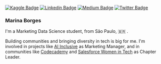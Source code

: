 
[![Kaggle Badge](https://img.shields.io/badge/-Kaggle-20BEFF?style=flat-square&logo=Kaggle&logoColor=white&link=https://www.kaggle.com/marinaborges/)](https://www.kaggle.com/marinaborges/) 
[![Linkedin Badge](https://img.shields.io/badge/-LinkedIn-blue?style=flat-square&logo=Linkedin&logoColor=white&link=https://www.linkedin.com/in/marinahsborges/)](https://www.linkedin.com/in/marinahsborges/)
[![Medium Badge](https://img.shields.io/badge/-Medium-000000?style=flat-square&labelColor=000000&logo=medium&logoColor=white&link=https://medium.com/@mariinaborges)](https://medium.com/@mariinaborges)
[![Twitter Badge](https://img.shields.io/badge/-Twitter-1ca0f1?style=flat-square&labelColor=1ca0f1&logo=twitter&logoColor=white&link=https://twitter.com/marinahsborges)](https://twitter.com/marinahsborges)

    
### Marina Borges 

I'm a Marketing Data Science student, from São Paulo, 🇧🇷 .  

Building communities and bringing diversity in tech is big for me. I'm involved in projects like [AI Inclusive](https://www.ai-inclusive.org) as Marketing Manager, and in communities like [Codecademy](https://community.codecademy.com/sao-paulo/https://community.codecademy.com/sao-paulo/) and [Salesforce Women in Tech](https://trailblazercommunitygroups.com/salesforce-women-in-tech-group-sao-paulo-brazil/) as Chapter Leader.

<!--I'm also a Salesforce Ranger, currently learning more about Einstein Analytics and Pardot.

🔵 Here you can check my [Trailblazer Profile](https://trailblazer.me/id/marinaborges).-->






<!--
**inaborges/inaborges** is a ✨ _special_ ✨ repository because its `README.md` (this file) appears on your GitHub profile.
#:purple_heart: Attending to Codenation's Data Science Bootcamp.
Here are some ideas to get you started:
:blue_heart: “Around here, however, we don't look backwards for very long. We keep moving forward, opening up new doors and doing new things, because we're curious...and curiosity keeps leading us down new paths.” (Walt Disney)
[![Github Badge](https://img.shields.io/badge/-Github-000?style=flat-square&logo=Github&logoColor=white&link=https://github.com/inaborges)](https://github.com/inaborges)

- 🌱 I’m currently learning ...
- 👯 I’m looking to collaborate on ...
- 🤔 I’m looking for help with ...
- 💬 Ask me about ...
- 📫 How to reach me: ...
- 😄 Pronouns: ...
- ⚡ Fun fact: ...
-->
